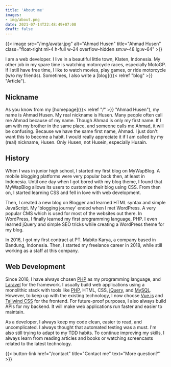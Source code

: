 ```yaml
---
title: 'About me'
images:
- img/about.png
date: 2021-07-14T22:48:49+07:00
draft: false
---
```


{{< image src="/img/avatar.jpg" alt="Ahmad Husen" title="Ahmad Husen" class="float-right ml-4 h-full w-24 overflow-hidden sm:w-48 lg:w-64" >}}

I am a web developer. I live in a beautiful little town, Klaten, Indonesia. My other job in my spare time is watching motorcycle races, especially MotoGP. If I still have free time, I like to watch movies, play games, or ride motorcycle (w/o my friends). Sometimes, I also write a [blog]({{< relref "blog" >}} "Article").

## Nickname

As you know from my [homepage]({{< relref "/" >}} "Ahmad Husen"), my name is Ahmad Husen. My real nickname is Husen. Many people often call me Ahmad because of my name. Though Ahmad is only my first name. If I am with my brother in the same place, and someone calls me Ahmad, it will be confusing. Because we have the same first name, Ahmad. I just don't want this to become a habit. I would really appreciate it if I am called by my (real) nickname, Husen. Only Husen, not Husein, especially Husain.

## History

When I was in junior high school, I started my first blog on MyWapBlog. A mobile blogging platforms were very popular back then, at least in Indonesia. Until one day when I got bored with my blog theme, I found that MyWapBlog allows its users to customize their blog using CSS. From then on, I started learning CSS and fell in love with web development.

Then, I created a new blog on Blogger and learned HTML syntax and simple JavaScript. My 'blogging journey' ended when I met WordPress. A very popular CMS which is used for most of the websites out there. In WordPress, I finally learned my first programming language, PHP. I even learned jQuery and simple SEO tricks while creating a WordPress theme for my blog.

In 2016, I got my first contract at PT. Mabito Karya, a company based in Bandung, Indonesia. Then, I started my freelance career in 2018, while still working as a staff at this company.

## Web Development

Since 2016, I have always chosen [PHP](https://www.php.net/ 'PHP') as my programming language, and [Laravel](https://laravel.com/ 'Laravel') for the framework. I usually build web applications using a monolithic stack with tools like [PHP](https://www.php.net/ 'PHP'), HTML, CSS, [jQuery](https://jquery.com/ 'jQuery'), and [MySQL](https://www.mysql.com/ 'MySQL'). However, to keep up with the existing technology, I now choose [Vue.js](https://vuejs.org/ 'Vue.js') and [Tailwind CSS](https://tailwindcss.com/ 'TailwindCSS') for the frontend. For future-proof purposes, I also always build APIs for my backend. It will make web applications run faster and easier to maintain.

As a developer, I always keep my code clean, easier to read, and uncomplicated. I always thought that automated testing was a must. I'm also still trying to adapt to my TDD habits. To continue improving my skills, I always learn from reading articles and books or watching screencasts related to the latest technology.

{{< button-link href="/contact" title="Contact me" text="More question?" >}}
